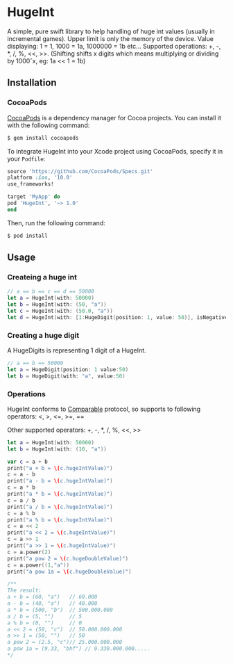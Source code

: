 # HugeInt
A simple, pure swift library to help handling of huge int values (usually in incremental games). Upper limit is only the memory of the device. Value displaying: 1 = 1, 1000 = 1a, 1000000 = 1b etc... Supported operations: +, -, *, /, %, <<, >>. (Shifting shifts x digits which means multiplying or dividing by 1000ˆx,  eg: 1a << 1 = 1b)

## Installation
### CocoaPods
[CocoaPods](http://cocoapods.org) is a dependency manager for Cocoa projects. You can install it with the following command:

```bash
$ gem install cocoapods
```

To integrate HugeInt into your Xcode project using CocoaPods, specify it in your `Podfile`:

```ruby
source 'https://github.com/CocoaPods/Specs.git'
platform :ios, '10.0'
use_frameworks!

target 'MyApp' do
pod 'HugeInt', '~> 1.0'
end
```

Then, run the following command:

```bash
$ pod install
```

## Usage
### Createing a huge int 
```swift
// a == b == c == d == 50000
let a = HugeInt(with: 50000)
let b = HugeInt(with: (50, "a"))
let c = HugeInt(with: (50.0, "a"))
let d = HugeInt(with: [1:HugeDigit(position: 1, value: 50)], isNegative:false)
```
### Creating a huge digit
A HugeDigits is representing 1 digit of a HugeInt.

```swift
// a == b == 50000
let a = HugeDigit(position: 1 value:50)
let b = HugeDigit(with: "a", value:50)
```

### Operations
HugeInt conforms to [Comparable](https://developer.apple.com/documentation/swift/comparable) protocol, so supports to following operators: <, >, <=, >=, ==

Other supported operators: +, -, *, /, %, <<, >>

```swift
let a = HugeInt(with: 50000)
let b = HugeInt(with: (10, "a"))

var c = a + b
print("a + b = \(c.hugeIntValue)")
c = a - b
print("a - b = \(c.hugeIntValue)")
c = a * b
print("a * b = \(c.hugeIntValue)")
c = a / b
print("a / b = \(c.hugeIntValue)")
c = a % b
print("a % b = \(c.hugeIntValue)")
c = a << 2
print("a << 2 = \(c.hugeIntValue)")
c = a >> 1
print("a >> 1 = \(c.hugeIntValue)")
c = a.power(2)
print("a pow 2 = \(c.hugeDoubleValue)")
c = a.power((1,"a"))
print("a pow 1a = \(c.hugeDoubleValue)")

/**
The result:
a + b = (60, "a")   // 60.000
a - b = (40, "a")   // 40.000
a * b = (500, "b")  // 500.000.000
a / b = (5, "")     // 5
a % b = (0, "")     // 0
a << 2 = (50, "c")  // 50.000.000.000
a >> 1 = (50, "")   // 50
a pow 2 = (2.5, "c")// 25.000.000.000
a pow 1a = (9.33, "bhf") // 9.330.000.000.....
*/
```
